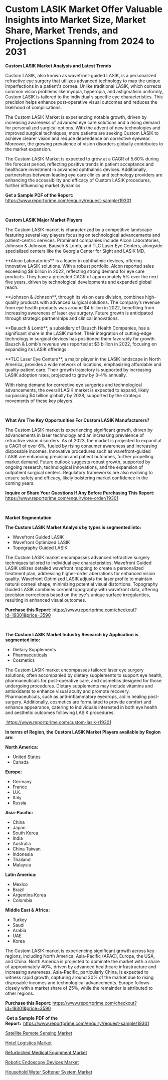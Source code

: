 <p><h1>Custom LASIK Market Offer Valuable Insights into Market Size, Market Share, Market Trends, and Projections Spanning from 2024 to 2031</h1></p><p><strong>Custom LASIK Market Analysis and Latest Trends</strong></p>
<p><p>Custom LASIK, also known as wavefront-guided LASIK, is a personalized refractive eye surgery that utilizes advanced technology to map the unique imperfections in a patient's cornea. Unlike traditional LASIK, which corrects common vision problems like myopia, hyperopia, and astigmatism uniformly, Custom LASIK is tailored to the individual’s specific eye characteristics. This precision helps enhance post-operative visual outcomes and reduces the likelihood of complications.</p><p>The Custom LASIK Market is experiencing notable growth, driven by increasing awareness of advanced eye care solutions and a rising demand for personalized surgical options. With the advent of new technologies and improved surgical techniques, more patients are seeking Custom LASIK to achieve clearer vision and reduce dependence on corrective eyewear. Moreover, the growing prevalence of vision disorders globally contributes to the market expansion. </p><p>The Custom LASIK Market is expected to grow at a CAGR of 5.60% during the forecast period, reflecting positive trends in patient acceptance and healthcare investment in advanced ophthalmic devices. Additionally, partnerships between leading eye care clinics and technology providers are enhancing the accessibility and efficacy of Custom LASIK procedures, further influencing market dynamics.</p></p>
<p><strong>Get a Sample PDF of the Report:&nbsp;</strong> <a href="https://www.reportprime.com/enquiry/request-sample/19301?utm_campaign=37&utm_medium=2&utm_source=Github&utm_content=ia&utm_term=22112024&utm_id=custom-lasik">https://www.reportprime.com/enquiry/request-sample/19301</a></p>
<p>&nbsp;</p>
<p><strong>Custom LASIK Major Market Players</strong></p>
<p><p>The Custom LASIK market is characterized by a competitive landscape featuring several key players focusing on technological advancements and patient-centric services. Prominent companies include Alcon Laboratories, Johnson & Johnson, Bausch & Lomb, and TLC Laser Eye Centers, alongside specialized centers like the Georgia Center for Sight and LASIK MD.</p><p>**Alcon Laboratories** is a leader in ophthalmic devices, offering innovative LASIK solutions. With a robust portfolio, Alcon reported sales exceeding $8 billion in 2022, reflecting strong demand for eye care products. They have a projected CAGR of approximately 5% over the next five years, driven by technological developments and expanded global reach.</p><p>**Johnson & Johnson**, through its vision care division, combines high-quality products with advanced surgical solutions. The company’s revenue from eye health products was around $4 billion in 2022, benefiting from increasing awareness of laser eye surgery. Future growth is anticipated through strategic partnerships and clinical innovations.</p><p>**Bausch & Lomb**, a subsidiary of Bausch Health Companies, has a significant share in the LASIK market. Their integration of cutting-edge technology in surgical devices has positioned them favorably for growth. Bausch & Lomb's revenue was reported at $3 billion in 2022, focusing on expanding its LASIK offerings.</p><p>**TLC Laser Eye Centers**, a major player in the LASIK landscape in North America, provides a wide network of locations, emphasizing affordable and quality patient care. Their growth trajectory is supported by increasing LASIK adoption rates, projected to grow by 3-4% annually.</p><p>With rising demand for corrective eye surgeries and technological advancements, the overall LASIK market is expected to expand, likely surpassing $4 billion globally by 2028, supported by the strategic movements of these key players.</p></p>
<p>&nbsp;</p>
<p><strong>What Are The Key Opportunities For Custom LASIK Manufacturers?</strong></p>
<p><p>The Custom LASIK market is experiencing significant growth, driven by advancements in laser technology and an increasing prevalence of refractive vision disorders. As of 2023, the market is projected to expand at a CAGR of over 6%, fueled by rising consumer awareness and increasing disposable incomes. Innovative procedures such as wavefront-guided LASIK are enhancing precision and patient outcomes, further propelling market demand. Future outlook suggests robust growth, supported by ongoing research, technological innovations, and the expansion of outpatient surgical centers. Regulatory frameworks are also evolving to ensure safety and efficacy, likely bolstering market confidence in the coming years.</p></p>
<p><strong>Inquire or Share Your Questions If Any Before Purchasing This Report:</strong> <a href="https://www.reportprime.com/enquiry/pre-order/19301?utm_campaign=37&utm_medium=2&utm_source=Github&utm_content=ia&utm_term=22112024&utm_id=custom-lasik">https://www.reportprime.com/enquiry/pre-order/19301</a></p>
<p>&nbsp;</p>
<p><strong>Market Segmentation</strong></p>
<p><strong>The Custom LASIK Market Analysis by types is segmented into:</strong></p>
<p><ul><li>Wavefront Guided LASIK</li><li>Wavefront Optimized LASIK</li><li>Topography Guided LASIK</li></ul></p>
<p><p>The Custom LASIK market encompasses advanced refractive surgery techniques tailored to individual eye characteristics. Wavefront Guided LASIK utilizes detailed wavefront mapping to create a personalized treatment plan, addressing higher-order aberrations for enhanced vision quality. Wavefront Optimized LASIK adjusts the laser profile to maintain natural corneal shape, minimizing potential visual distortions. Topography Guided LASIK combines corneal topography with wavefront data, offering precision corrections based on the eye's unique surface irregularities, resulting in enhanced visual outcomes.</p></p>
<p><strong>Purchase this Report:&nbsp;</strong><a href="https://www.reportprime.com/checkout?id=19301&price=3590&utm_campaign=37&utm_medium=2&utm_source=Github&utm_content=ia&utm_term=22112024&utm_id=custom-lasik">https://www.reportprime.com/checkout?id=19301&price=3590</a></p>
<p>&nbsp;</p>
<p><strong>The Custom LASIK Market Industry Research by Application is segmented into:</strong></p>
<p><ul><li>Dietary Supplements</li><li>Pharmaceuticals</li><li>Cosmetics</li></ul></p>
<p><p>The Custom LASIK market encompasses tailored laser eye surgery solutions, often accompanied by dietary supplements to support eye health, pharmaceuticals for post-operative care, and cosmetics designed for those undergoing procedures. Dietary supplements may include vitamins and antioxidants to enhance visual acuity and promote recovery. Pharmaceuticals, such as anti-inflammatory eyedrops, aid in healing post-surgery. Additionally, cosmetics are formulated to provide comfort and enhance appearance, catering to individuals interested in both eye health and aesthetic outcomes following LASIK procedures.</p></p>
<p><a href="https://www.reportprime.com/custom-lasik-r19301?utm_campaign=37&utm_medium=2&utm_source=Github&utm_content=ia&utm_term=22112024&utm_id=custom-lasik">&nbsp;https://www.reportprime.com/custom-lasik-r19301</a></p>
<p><strong>In terms of Region, the Custom LASIK Market Players available by Region are:</strong></p>
<p>
    <p> <strong> North America: </strong>
        <ul>
            <li>United States</li>
            <li>Canada</li>
        </ul>
        </p> 
    <p> <strong> Europe: </strong>
        <ul>
            <li>Germany</li>
            <li>France</li>
            <li>U.K.</li>
            <li>Italy</li>
            <li>Russia</li>
        </ul>
        </p> 
    <p> <strong> Asia-Pacific: </strong>
        <ul>
            <li>China</li>
            <li>Japan</li>
            <li>South Korea</li>
            <li>India</li>
            <li>Australia</li>
            <li>China Taiwan</li>
            <li>Indonesia</li>
            <li>Thailand</li>
            <li>Malaysia</li>
        </ul>
        </p> 
    <p> <strong> Latin America: </strong>
        <ul>
            <li>Mexico</li>
            <li>Brazil</li>
            <li>Argentina Korea</li>
            <li>Colombia</li>
        </ul>
        </p> 
    <p> <strong> Middle East & Africa: </strong>
        <ul>
            <li>Turkey</li>
            <li>Saudi</li>
            <li>Arabia</li>
            <li>UAE</li>
            <li>Korea</li>
        </ul>
    </p>
    </p>
<p><p>The Custom LASIK market is experiencing significant growth across key regions, including North America, Asia-Pacific (APAC), Europe, the USA, and China. North America is projected to dominate the market with a share of approximately 40%, driven by advanced healthcare infrastructure and increasing awareness. Asia-Pacific, particularly China, is expected to witness rapid growth, capturing around 30% of the market due to rising disposable incomes and technological advancements. Europe follows closely with a market share of 25%, while the remainder is attributed to other regions.</p></p>
<p><strong>Purchase this Report: </strong><a href="https://www.reportprime.com/checkout?id=19301&price=3590&utm_campaign=37&utm_medium=2&utm_source=Github&utm_content=ia&utm_term=22112024&utm_id=custom-lasik">https://www.reportprime.com/checkout?id=19301&price=3590</a></p>
<p>&nbsp;<strong>Get a Sample PDF of the Report:&nbsp;&nbsp;</strong><a href="https://www.reportprime.com/enquiry/request-sample/19301?utm_campaign=37&utm_medium=2&utm_source=Github&utm_content=ia&utm_term=22112024&utm_id=custom-lasik">https://www.reportprime.com/enquiry/request-sample/19301</a></p>
<p><strong></strong></p>
<p><p><a href="https://issuu.com/reportprime-2/docs/satellite-remote-sensing-market-siz_6a86b0513221a3?utm_campaign=37&utm_medium=2&utm_source=Github&utm_content=ia&utm_term=22112024&utm_id=custom-lasik">Satellite Remote Sensing Market</a></p><p><a href="https://www.linkedin.com/pulse/hotel-logistics-market-study-forecasted-cagr-148-serving-bwgue?utm_campaign=37&utm_medium=2&utm_source=Github&utm_content=ia&utm_term=22112024&utm_id=custom-lasik">Hotel Logistics Market</a></p><p><a href="https://github.com/DianaWilson796/Market-Research-Report-List-1/blob/main/refurbished-medical-equipment-market.md?utm_campaign=37&utm_medium=2&utm_source=Github&utm_content=ia&utm_term=22112024&utm_id=custom-lasik">Refurbished Medical Equipment Market</a></p><p><a href="https://github.com/luisem4tmccuan/Market-Research-Report-List-1/blob/main/robotic-endoscopy-devices-market.md?utm_campaign=37&utm_medium=2&utm_source=Github&utm_content=ia&utm_term=22112024&utm_id=custom-lasik">Robotic Endoscopy Devices Market</a></p><p><a href="https://www.linkedin.com/pulse/rising-demand-household-water-softener-system-market-influencing-u5vwe?utm_campaign=37&utm_medium=2&utm_source=Github&utm_content=ia&utm_term=22112024&utm_id=custom-lasik">Household Water Softener System Market</a></p></p>